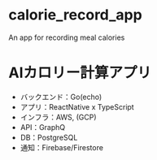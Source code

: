 # calorie_record_app
An app for recording meal calories

# AIカロリー計算アプリ
- バックエンド：Go(echo)
- アプリ：ReactNative x TypeScript
- インフラ：AWS, (GCP)
- API：GraphQ
- DB：PostgreSQL
- 通知：Firebase/Firestore
